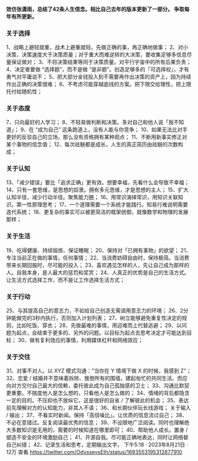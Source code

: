 #### 效仿张潇雨，总结了42条人生信念。相比自己去年的版本更新了一部分。 争取每年有所更新。
### 关于选择
1、战略上避轻就重，战术上避重就轻。先做正确的事，再正确地做事；
2、对小决策，决策速度大于决策质量；对于重大而难逆转的大决策，要收集足够多信息尽量保证做对；
3、不将决策结果等同于决策质量。对平行宇宙中的所有后果负责；
4、决定者要做 “选择题”，而不是做 “是非题”。创造足够多的「可选择权」，才有勇气对平庸说不；
5、把大部分金钱投入到不需要再作出决策的资产上，因为持续作出正确的决策很难；
6、不考虑可能穿越底线的方案。把下限交给理性，把上限托付给随机性；
### 关于态度
7、只向最好的人学习；
8、不轻易做判断和决策。多对自己和他人说「我不知道」；
9、在 “成为自己” 这条跑道上，没有人能与你竞争；
10、如果无法比对手更好的反驳自己的立场，那么没有资格拥有某种观点；
11、不断用新事实修正对某个事物的信念值；
12、每次祛魅都是成长，人生的真正简历由祛魅的次数构成；
### 关于认知
13、「减少错误」要比「追求正确」更有效。想要幸福，先看什么会导致不幸福；
14、只有一套思维，是思想的奴隶。拥有多元思维，才是思想的主人；
15、扩大认知半径，减少行动半径。聚焦能力圈；
16、用常识演绎常识，用知识关联知识。第一性原理思考；
17、一个道理需要一个系统才能践行。知易行难说明需要迭代系统；
18、更复杂的事实可以被更简洁的框架统御，就像数学和物理的发展那样；
### 关于生活
19、吃得健康、持续锻炼、保证睡眠；
20、保持对「已拥有事物」的欲望；
21、专注当前正在做的事情，任何事情；
22、当消费妨碍自由时，保持极简。当消费带来长期回报时，尽可能的投入；
23、喜欢遇见怎样的人，先让自己成为那样的人。自我本身，是人最大的惩罚和奖赏；
24、人真正的优势是自己的生活方式。让生活方式选择工作，而不是让工作选择生活方式；
### 关于行动 
25、与其提高自己的意志力，不如给自己创造无需调用意志力的环境；
26、2分钟能做完的3秒内执行，否则加入计划列表；
27、树立能够避免重复性决定的规则，比如吃饭、穿衣；
28、先做最难的事情，用迎难而上代替逃避；
29、以问题为起点，会结束于更多的、另外的问题。以目标为起点去思考决定才可能达到目标；
30、做有复利效应的事情，利用媒体杠杆和网络效应；
### 关于交往
31、对事不对人。以 XYZ 模式沟通："当你在 Y 情境下做 X 的时候，我感到 Z"；
32、恋爱 / 结婚并不意味着拆除、推倒所有的围墙，建起匆忙的共同生活。而应向对方交付自己最大的信赖，委托彼此成为自己孤独感的卫士；
33、沟通比默契更重要。不揣度他人是怎么想的，只看他人是怎么做的；
34、情绪的背后都隐含一定的目的。不压抑也不放纵它，这是很好的自省 / 了解彼此的机会；
35、表达前先理解对方的认知能力，非其人不语；
36、和长期伙伴玩长线游戏； 关于输入 / 输出；
37、不看实时新闻。保持「高信噪比」。让优质的信息流过自己；
38、不必在意错过。反复阅读最优秀的信息；
39、不设限地广泛阅读。同时也理解绝大多数知识是无用的，需要的时候知道在哪里即可；
40、帮助他人成长。置身 / 塑造不安全的环境激励自己；
41、开源自我。尽可能正确地表达，同时让网络替自己纠错；
42、记录生活和思考，定期输出文字。
下午5:18 · 2023年8月21日 · 12万 查看 https://twitter.com/OdysseysEth/status/1693553195312877910